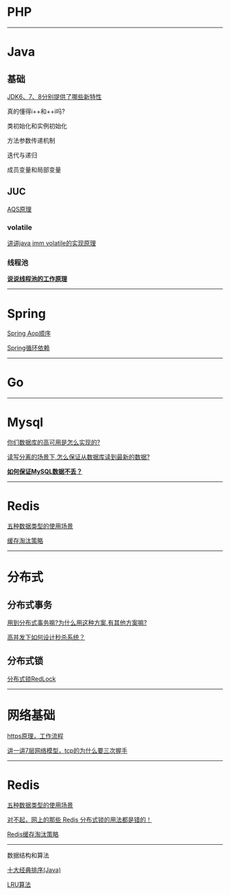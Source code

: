 # PHP

------

# Java

## 基础

[JDK6、7、8分别提供了哪些新特性](https://github.com/DragonChilde/eight-part-essay/blob/main/Java/base/JDK6%E3%80%817%E3%80%818%E5%88%86%E5%88%AB%E6%8F%90%E4%BE%9B%E4%BA%86%E5%93%AA%E4%BA%9B%E6%96%B0%E7%89%B9%E6%80%A7.md)

真的懂得i++和++i吗?

类初始化和实例初始化

方法参数传递机制

迭代与递归

成员变量和局部变量

## JUC

[AQS原理](https://github.com/DragonChilde/eight-part-essay/blob/main/Java/juc/AQS.md)

### volatile

[讲讲java jmm volatile的实现原理](https://github.com/DragonChilde/eight-part-essay/blob/main/Java/juc/volatile/%E8%AE%B2%E8%AE%B2java%20jmm%20volatile%E7%9A%84%E5%AE%9E%E7%8E%B0%E5%8E%9F%E7%90%86.md)

### 线程池

[**说说线程池的工作原理**](https://github.com/DragonChilde/eight-part-essay/blob/main/Java/juc/%E7%BA%BF%E7%A8%8B%E6%B1%A0/%E8%AF%B4%E8%AF%B4%E7%BA%BF%E7%A8%8B%E6%B1%A0%E7%9A%84%E5%B7%A5%E4%BD%9C%E5%8E%9F%E7%90%86.md)



------

# Spring

[Spring Aop顺序](https://github.com/DragonChilde/eight-part-essay/blob/main/Spring/Spring%20Aop%E9%A1%BA%E5%BA%8F.md)

[Spring循环依赖](https://github.com/DragonChilde/eight-part-essay/blob/main/Spring/Spring%20%E5%BE%AA%E7%8E%AF%E4%BE%9D%E8%B5%96.md)

------

# Go

------



# Mysql

[你们数据库的高可用是怎么实现的?](https://github.com/DragonChilde/eight-part-essay/blob/main/Mysql/%E4%BD%A0%E4%BB%AC%E6%95%B0%E6%8D%AE%E5%BA%93%E7%9A%84%E9%AB%98%E5%8F%AF%E7%94%A8%E6%98%AF%E6%80%8E%E4%B9%88%E5%AE%9E%E7%8E%B0%E7%9A%84.md)

[读写分离的场景下,怎么保证从数据库读到最新的数据?](https://github.com/DragonChilde/eight-part-essay/blob/main/Mysql/%E8%AF%BB%E5%86%99%E5%88%86%E7%A6%BB%E7%9A%84%E5%9C%BA%E6%99%AF%E4%B8%8B%2C%E6%80%8E%E4%B9%88%E4%BF%9D%E8%AF%81%E4%BB%8E%E6%95%B0%E6%8D%AE%E5%BA%93%E8%AF%BB%E5%88%B0%E6%9C%80%E6%96%B0%E7%9A%84%E6%95%B0%E6%8D%AE.md)

[**如何保证MySQL数据不丢？**](https://github.com/DragonChilde/eight-part-essay/blob/main/Mysql/%E5%A6%82%E4%BD%95%E4%BF%9D%E8%AF%81MySQL%E6%95%B0%E6%8D%AE%E4%B8%8D%E4%B8%A2.md)

------

# Redis

[五种数据类型的使用场景](https://github.com/DragonChilde/eight-part-essay/blob/main/Redis/%E4%BA%94%E7%A7%8D%E6%95%B0%E6%8D%AE%E7%B1%BB%E5%9E%8B%E7%9A%84%E4%BD%BF%E7%94%A8%E5%9C%BA%E6%99%AF.md)

[缓存淘汰策略](https://github.com/DragonChilde/eight-part-essay/blob/main/Redis/Redis%E7%BC%93%E5%AD%98%E6%B7%98%E6%B1%B0%E7%AD%96%E7%95%A5.md)

------

# 分布式

## 分布式事务

[用到分布式事务嘛?为什么用这种方案,有其他方案嘛?](https://github.com/DragonChilde/eight-part-essay/blob/main/%E5%88%86%E5%B8%83%E5%BC%8F/%E5%88%86%E5%B8%83%E5%BC%8F%E4%BA%8B%E5%8A%A1.md)

[高并发下如何设计秒杀系统？](https://github.com/DragonChilde/eight-part-essay/blob/main/%E5%88%86%E5%B8%83%E5%BC%8F/%E9%AB%98%E5%B9%B6%E5%8F%91%E4%B8%8B%E5%A6%82%E4%BD%95%E8%AE%BE%E8%AE%A1%E7%A7%92%E6%9D%80%E7%B3%BB%E7%BB%9F.md)

## 分布式锁

[分布式锁RedLock](https://github.com/DragonChilde/eight-part-essay/blob/main/%E5%88%86%E5%B8%83%E5%BC%8F/%E5%88%86%E5%B8%83%E5%BC%8F%E9%94%81RedLock.md)

------

# 网络基础

[https原理，工作流程](https://github.com/DragonChilde/eight-part-essay/blob/main/%E7%BD%91%E7%BB%9C%E5%9F%BA%E7%A1%80/https%E5%8E%9F%E7%90%86%EF%BC%8C%E5%B7%A5%E4%BD%9C%E6%B5%81%E7%A8%8B.md)

[讲一讲7层网络模型，tcp的为什么要三次握手](https://github.com/DragonChilde/eight-part-essay/blob/main/%E7%BD%91%E7%BB%9C%E5%9F%BA%E7%A1%80/%E8%AE%B2%E4%B8%80%E8%AE%B27%E5%B1%82%E7%BD%91%E7%BB%9C%E6%A8%A1%E5%9E%8B%EF%BC%8Ctcp%E7%9A%84%E4%B8%BA%E4%BB%80%E4%B9%88%E8%A6%81%E4%B8%89%E6%AC%A1%E6%8F%A1%E6%89%8B.Md)

------

# Redis

[五种数据类型的使用场景](https://github.com/DragonChilde/eight-part-essay/blob/main/Redis/%E4%BA%94%E7%A7%8D%E6%95%B0%E6%8D%AE%E7%B1%BB%E5%9E%8B%E7%9A%84%E4%BD%BF%E7%94%A8%E5%9C%BA%E6%99%AF.md)

[对不起，网上的那些 Redis 分布式锁的用法都是错的！](https://www.xttblog.com/?p=4598)

[Redis缓存淘汰策略](https://github.com/DragonChilde/eight-part-essay/blob/main/Redis/Redis%E7%BC%93%E5%AD%98%E6%B7%98%E6%B1%B0%E7%AD%96%E7%95%A5.md)

------

数据结构和算法

[十大经典排序(Java)](https://github.com/DragonChilde/eight-part-essay/blob/main/%E6%95%B0%E6%8D%AE%E7%BB%93%E6%9E%84%E5%92%8C%E7%AE%97%E6%B3%95/%E5%8D%81%E5%A4%A7%E7%BB%8F%E5%85%B8%E6%8E%92%E5%BA%8F(Java).md)

[LRU算法](https://github.com/DragonChilde/eight-part-essay/blob/main/Redis/Redis%E7%BC%93%E5%AD%98%E6%B7%98%E6%B1%B0%E7%AD%96%E7%95%A5.md)

